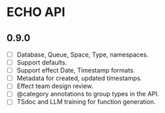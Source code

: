 # ECHO API

## 0.9.0

- [ ] Database, Queue, Space, Type, namespaces.
- [ ] Support defaults.
- [ ] Support effect Date, Timestamp formats.
- [ ] Metadata for created, updated timestamps.
- [ ] Effect team design review.
- [ ] @category annotations to group types in the API.
- [ ] TSdoc and LLM training for function generation.
